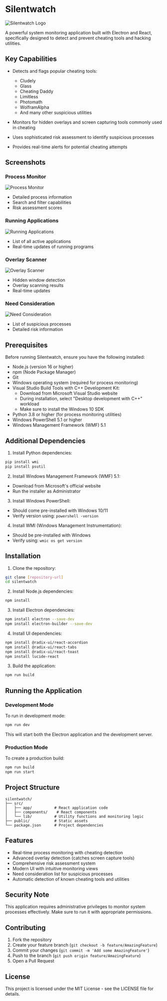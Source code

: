 # Silentwatch

![Silentwatch Logo](./screenshots/silentwatch-logo.png)

A powerful system monitoring application built with Electron and React, specifically designed to detect and prevent cheating tools and hacking utilities.

## Key Capabilities

- Detects and flags popular cheating tools:
  - Cludely
  - Glass
  - Cheating Daddy
  - Limitless
  - Photomath
  - WolframAlpha
  - And many other suspicious utilities

- Monitors for hidden overlays and screen capturing tools commonly used in cheating
- Uses sophisticated risk assessment to identify suspicious processes
- Provides real-time alerts for potential cheating attempts

## Screenshots

### Process Monitor
![Process Monitor](./screenshots/process-monitor.png)
- Detailed process information
- Search and filter capabilities
- Risk assessment scores

### Running Applications
![Running Applications](./screenshots/running-applications.png)
- List of all active applications
- Real-time updates of running programs

### Overlay Scanner
![Overlay Scanner](./screenshots/overlay-scanner.png)
- Hidden window detection
- Overlay scanning results
- Real-time updates

### Need Consideration
![Need Consideration](./screenshots/need-consideration.png)
- List of suspicious processes
- Detailed risk information

## Prerequisites

Before running Silentwatch, ensure you have the following installed:

- Node.js (version 16 or higher)
- npm (Node Package Manager)
- Git
- Windows operating system (required for process monitoring)
- Visual Studio Build Tools with C++ Development Kit:
  - Download from Microsoft Visual Studio website
  - During installation, select "Desktop development with C++" workload
  - Make sure to install the Windows 10 SDK
- Python 3.8 or higher (for process monitoring utilities)
- Windows PowerShell 5.1 or higher
- Windows Management Framework (WMF) 5.1

## Additional Dependencies

1. Install Python dependencies:
```bash
pip install wmi
pip install psutil
```

2. Install Windows Management Framework (WMF) 5.1:
- Download from Microsoft's official website
- Run the installer as Administrator

3. Install Windows PowerShell:
- Should come pre-installed with Windows 10/11
- Verify version using: `powershell -version`

4. Install WMI (Windows Management Instrumentation):
- Should be pre-installed with Windows
- Verify using: `wmic os get version`

## Installation

1. Clone the repository:
```bash
git clone [repository-url]
cd silentwatch
```

2. Install Node.js dependencies:
```bash
npm install
```

3. Install Electron dependencies:
```bash
npm install electron --save-dev
npm install electron-builder --save-dev
```

4. Install UI dependencies:
```bash
npm install @radix-ui/react-accordion
npm install @radix-ui/react-tabs
npm install @radix-ui/react-toast
npm install lucide-react
```

3. Build the application:
```bash
npm run build
```

## Running the Application

### Development Mode
To run in development mode:
```bash
npm run dev
```
This will start both the Electron application and the development server.

### Production Mode
To create a production build:
```bash
npm run build
npm run start
```

## Project Structure

```
silentwatch/
├── src/
│   ├── app/          # React application code
│   ├── components/    # React components
│   └── lib/          # Utility functions and monitoring logic
├── public/           # Static assets
└── package.json      # Project dependencies
```

## Features

- Real-time process monitoring with cheating detection
- Advanced overlay detection (catches screen capture tools)
- Comprehensive risk assessment system
- Modern UI with intuitive monitoring views
- Need consideration list for suspicious processes
- Automatic detection of known cheating tools and utilities

## Security Note

This application requires administrative privileges to monitor system processes effectively. Make sure to run it with appropriate permissions.

## Contributing

1. Fork the repository
2. Create your feature branch (`git checkout -b feature/AmazingFeature`)
3. Commit your changes (`git commit -m 'Add some AmazingFeature'`)
4. Push to the branch (`git push origin feature/AmazingFeature`)
5. Open a Pull Request

## License

This project is licensed under the MIT License - see the LICENSE file for details.